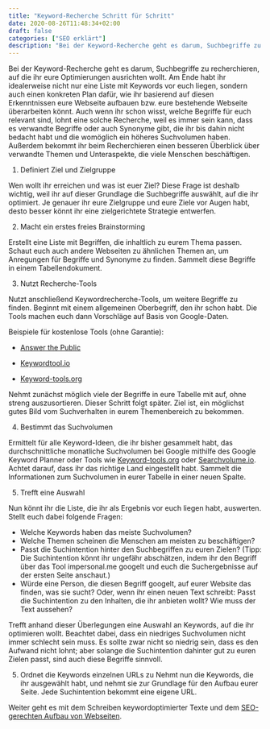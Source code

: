 ```yaml
---
title: "Keyword-Recherche Schritt für Schritt"
date: 2020-08-26T11:48:34+02:00
draft: false
categories: ["SEO erklärt"]
description: "Bei der Keyword-Recherche geht es darum, Suchbegriffe zu recherchieren, auf die ihr eure Optimierungen ausrichten wollt. Dieser Text gibt eine detaillierte Anleitung, wie ihr dabei vorgehen könnt."
---
```

Bei der Keyword-Recherche geht es darum, Suchbegriffe zu recherchieren, auf die ihr eure Optimierungen ausrichten wollt. Am Ende habt ihr idealerweise nicht nur eine Liste mit Keywords vor euch liegen, sondern auch einen konkreten Plan dafür, wie ihr basierend auf diesen Erkenntnissen eure Webseite aufbauen bzw. eure bestehende Webseite überarbeiten könnt. Auch wenn ihr schon wisst, welche Begriffe für euch relevant sind, lohnt eine solche Recherche, weil es immer sein kann, dass es verwandte Begriffe oder auch Synonyme gibt, die ihr bis dahin nicht bedacht habt und die womöglich ein höheres Suchvolumen haben. Außerdem bekommt ihr beim Recherchieren einen besseren Überblick über verwandte Themen und Unteraspekte, die viele Menschen beschäftigen.

1. Definiert Ziel und Zielgruppe

Wen wollt ihr erreichen und was ist euer Ziel? Diese Frage ist deshalb wichtig, weil ihr auf dieser Grundlage die Suchbegriffe auswählt, auf die ihr optimiert. Je genauer ihr eure Zielgruppe und eure Ziele vor Augen habt, desto besser könnt ihr eine zielgerichtete Strategie entwerfen.

2. Macht ein erstes freies Brainstorming

Erstellt eine Liste mit Begriffen, die inhaltlich zu eurem Thema passen. Schaut euch auch andere Webseiten zu ähnlichen Themen an, um Anregungen für Begriffe und Synonyme zu finden. Sammelt diese Begriffe in einem Tabellendokument.


3. Nutzt Recherche-Tools

Nutzt anschließend Keywordrecherche-Tools, um weitere Begriffe zu finden. Beginnt mit einem allgemeinen Oberbegriff, den ihr schon habt. Die Tools machen euch dann Vorschläge auf Basis von Google-Daten.

Beispiele für kostenlose Tools (ohne Garantie):

- [Answer the Public](http://answerthepublic.com)

- [Keywordtool.io](http://keywordtool.io)

- [Keyword-tools.org](http://www.keyword-tools.org/recherche/)

Nehmt zunächst möglich viele der Begriffe in eure Tabelle mit auf, ohne streng auszusortieren. Dieser Schritt folgt später. Ziel ist, ein möglichst gutes Bild vom Suchverhalten in eurem Themenbereich zu bekommen.

4. Bestimmt das Suchvolumen

Ermittelt für alle Keyword-Ideen, die ihr bisher gesammelt habt, das durchschnittliche monatliche Suchvolumen bei Google mithilfe des Google Keyword Planner oder Tools wie [Keyword-tools.org](http://www.keyword-tools.org/recherche/) oder [Searchvolume.io](https://searchvolume.io/). Achtet darauf, dass ihr das richtige Land eingestellt habt. Sammelt die Informationen zum Suchvolumen in eurer Tabelle in einer neuen Spalte.

5. Trefft eine Auswahl

Nun könnt ihr die Liste, die ihr als Ergebnis vor euch liegen habt, auswerten. Stellt euch dabei folgende Fragen:

- Welche Keywords haben das meiste Suchvolumen?
- Welche Themen scheinen die Menschen am meisten zu beschäftigen?
- Passt die Suchintention hinter den Suchbegriffen zu euren Zielen? (Tipp:
Die Suchintention könnt ihr ungefähr abschätzen, indem ihr den Begriff über das Tool impersonal.me googelt und euch die Suchergebnisse auf der ersten Seite anschaut.)
- Würde eine Person, die diesen Begriff googelt, auf eurer Website das finden, was sie sucht? Oder, wenn ihr einen neuen Text schreibt: Passt die Suchintention zu den Inhalten, die ihr anbieten wollt? Wie muss der Text aussehen?

Trefft anhand dieser Überlegungen eine Auswahl an Keywords, auf die ihr optimieren wollt. Beachtet dabei, dass ein niedriges Suchvolumen nicht immer schlecht sein muss. Es sollte zwar nicht so niedrig sein, dass es den Aufwand nicht lohnt; aber solange die Suchintention dahinter gut zu euren Zielen passt, sind auch diese Begriffe sinnvoll.

5. Ordnet die Keywords einzelnen URLs zu
Nehmt nun die Keywords, die ihr ausgewählt habt, und nehmt sie zur Grundlage für den Aufbau eurer Seite. Jede Suchintention bekommt eine eigene URL.

Weiter geht es mit dem Schreiben keywordoptimierter Texte und dem [SEO-gerechten Aufbau von Webseiten](/blog/interne-verlinkung/).
